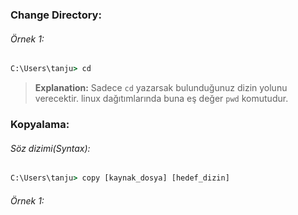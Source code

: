 ### Change Directory:
###### Örnek 1:  
```cmd
C:\Users\tanju> cd
```
> **Explanation:**
> Sadece `cd` yazarsak bulunduğunuz dizin yolunu verecektir. linux dağıtımlarında buna eş değer `pwd` komutudur.

### Kopyalama:
###### Söz dizimi(Syntax):
```cmd
C:\Users\tanju> copy [kaynak_dosya] [hedef_dizin]
```

###### Örnek 1: 
